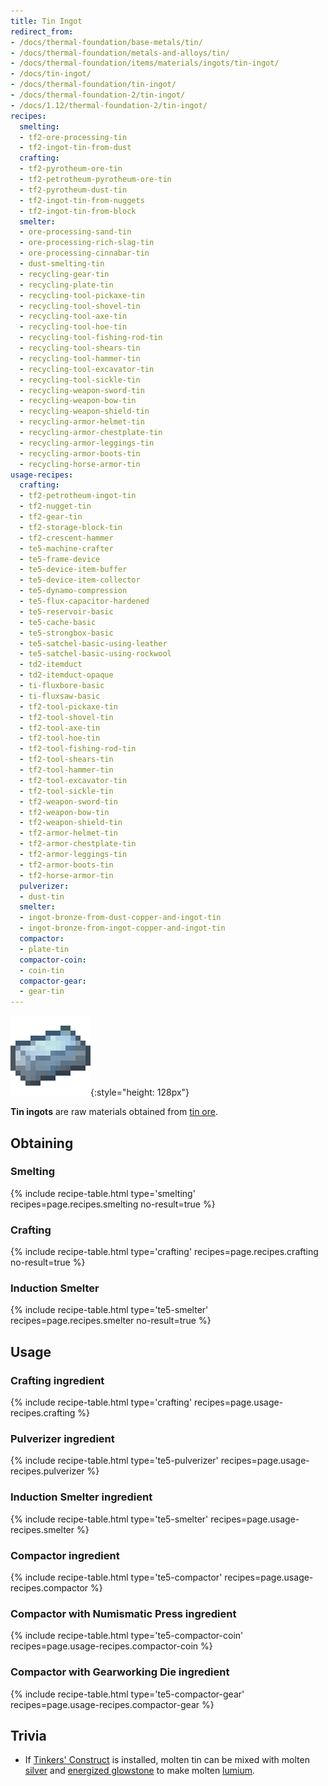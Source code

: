 ```yaml
---
title: Tin Ingot
redirect_from:
- /docs/thermal-foundation/base-metals/tin/
- /docs/thermal-foundation/metals-and-alloys/tin/
- /docs/thermal-foundation/items/materials/ingots/tin-ingot/
- /docs/tin-ingot/
- /docs/thermal-foundation/tin-ingot/
- /docs/thermal-foundation-2/tin-ingot/
- /docs/1.12/thermal-foundation-2/tin-ingot/
recipes:
  smelting:
  - tf2-ore-processing-tin
  - tf2-ingot-tin-from-dust
  crafting:
  - tf2-pyrotheum-ore-tin
  - tf2-petrotheum-pyrotheum-ore-tin
  - tf2-pyrotheum-dust-tin
  - tf2-ingot-tin-from-nuggets
  - tf2-ingot-tin-from-block
  smelter:
  - ore-processing-sand-tin
  - ore-processing-rich-slag-tin
  - ore-processing-cinnabar-tin
  - dust-smelting-tin
  - recycling-gear-tin
  - recycling-plate-tin
  - recycling-tool-pickaxe-tin
  - recycling-tool-shovel-tin
  - recycling-tool-axe-tin
  - recycling-tool-hoe-tin
  - recycling-tool-fishing-rod-tin
  - recycling-tool-shears-tin
  - recycling-tool-hammer-tin
  - recycling-tool-excavator-tin
  - recycling-tool-sickle-tin
  - recycling-weapon-sword-tin
  - recycling-weapon-bow-tin
  - recycling-weapon-shield-tin
  - recycling-armor-helmet-tin
  - recycling-armor-chestplate-tin
  - recycling-armor-leggings-tin
  - recycling-armor-boots-tin
  - recycling-horse-armor-tin
usage-recipes:
  crafting:
  - tf2-petrotheum-ingot-tin
  - tf2-nugget-tin
  - tf2-gear-tin
  - tf2-storage-block-tin
  - tf2-crescent-hammer
  - te5-machine-crafter
  - te5-frame-device
  - te5-device-item-buffer
  - te5-device-item-collector
  - te5-dynamo-compression
  - te5-flux-capacitor-hardened
  - te5-reservoir-basic
  - te5-cache-basic
  - te5-strongbox-basic
  - te5-satchel-basic-using-leather
  - te5-satchel-basic-using-rockwool
  - td2-itemduct
  - td2-itemduct-opaque
  - ti-fluxbore-basic
  - ti-fluxsaw-basic
  - tf2-tool-pickaxe-tin
  - tf2-tool-shovel-tin
  - tf2-tool-axe-tin
  - tf2-tool-hoe-tin
  - tf2-tool-fishing-rod-tin
  - tf2-tool-shears-tin
  - tf2-tool-hammer-tin
  - tf2-tool-excavator-tin
  - tf2-tool-sickle-tin
  - tf2-weapon-sword-tin
  - tf2-weapon-bow-tin
  - tf2-weapon-shield-tin
  - tf2-armor-helmet-tin
  - tf2-armor-chestplate-tin
  - tf2-armor-leggings-tin
  - tf2-armor-boots-tin
  - tf2-horse-armor-tin
  pulverizer:
  - dust-tin
  smelter:
  - ingot-bronze-from-dust-copper-and-ingot-tin
  - ingot-bronze-from-ingot-copper-and-ingot-tin
  compactor:
  - plate-tin
  compactor-coin:
  - coin-tin
  compactor-gear:
  - gear-tin
---
```


![Tin ingot](/assets/images/thermal-foundation-2/ingot-tin.png){:style="height: 128px"}


**Tin ingots** are raw materials obtained from [tin ore](/docs/1.12/thermal-foundation/tin-ore/).


Obtaining
---------

### Smelting
{% include recipe-table.html type='smelting' recipes=page.recipes.smelting no-result=true %}

### Crafting
{% include recipe-table.html type='crafting' recipes=page.recipes.crafting no-result=true %}

### Induction Smelter
{% include recipe-table.html type='te5-smelter' recipes=page.recipes.smelter no-result=true %}


Usage
-----

### Crafting ingredient
{% include recipe-table.html type='crafting' recipes=page.usage-recipes.crafting %}

### Pulverizer ingredient
{% include recipe-table.html type='te5-pulverizer' recipes=page.usage-recipes.pulverizer %}

### Induction Smelter ingredient
{% include recipe-table.html type='te5-smelter' recipes=page.usage-recipes.smelter %}

### Compactor ingredient
{% include recipe-table.html type='te5-compactor' recipes=page.usage-recipes.compactor %}

### Compactor with Numismatic Press ingredient
{% include recipe-table.html type='te5-compactor-coin' recipes=page.usage-recipes.compactor-coin %}

### Compactor with Gearworking Die ingredient
{% include recipe-table.html type='te5-compactor-gear' recipes=page.usage-recipes.compactor-gear %}


Trivia
------

* If [Tinkers'
  Construct](https://minecraft.curseforge.com/projects/tinkers-construct) is
  installed, molten tin can be mixed with molten [silver](/docs/1.12/thermal-foundation/silver-ingot/)
  and [energized glowstone](/docs/1.12/thermal-foundation/energized-glowstone/) to make molten
  [lumium](/docs/1.12/thermal-foundation/lumium-ingot/).
